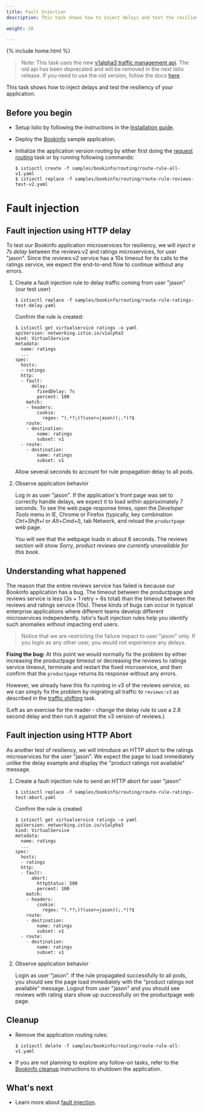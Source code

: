 ```yaml
---
title: Fault Injection
description: This task shows how to inject delays and test the resiliency of your application.

weight: 20

---
```

{% include home.html %}

> Note: This task uses the new [v1alpha3 traffic management api]({{home}}/blog/2018/v1alpha3-routing.html). The old api has been deprecated and will be removed in the next Istio release. If you need to use the old version, follow the docs [here](https://archive.istio.io/v0.6/docs/tasks/).

This task shows how to inject delays and test the resiliency of your application.

## Before you begin

* Setup Istio by following the instructions in the
  [Installation guide]({{home}}/docs/setup/).

* Deploy the [Bookinfo]({{home}}/docs/guides/bookinfo.html) sample application.

*   Initialize the application version routing by either first doing the
    [request routing](./request-routing.html) task or by running following
    commands:

    ```command
    $ istioctl create -f samples/bookinfo/routing/route-rule-all-v1.yaml
    $ istioctl replace -f samples/bookinfo/routing/route-rule-reviews-test-v2.yaml
    ```

# Fault injection

## Fault injection using HTTP delay

To test our Bookinfo application microservices for resiliency, we will _inject a 7s delay_
between the reviews:v2 and ratings microservices, for user "jason". Since the _reviews:v2_ service has a
10s timeout for its calls to the ratings service, we expect the end-to-end flow to
continue without any errors.

1.  Create a fault injection rule to delay traffic coming from user "jason" (our test user)

    ```command
    $ istioctl replace -f samples/bookinfo/routing/route-rule-ratings-test-delay.yaml
    ```

    Confirm the rule is created:

    ```command-output-as-yaml
    $ istioctl get virtualservice ratings -o yaml
    apiVersion: networking.istio.io/v1alpha3
    kind: VirtualService
    metadata:
      name: ratings
      ...
    spec:
      hosts:
      - ratings
      http:
      - fault:
          delay:
            fixedDelay: 7s
            percent: 100
        match:
        - headers:
            cookie:
              regex: ^(.*?;)?(user=jason)(;.*)?$
        route:
        - destination:
            name: ratings
            subset: v1
      - route:
        - destination:
            name: ratings
            subset: v1
    ```

    Allow several seconds to account for rule propagation delay to all pods.

1.  Observe application behavior

    Log in as user "jason". If the application's front page was set to correctly handle delays, we expect it
    to load within approximately 7 seconds. To see the web page response times, open the
    *Developer Tools* menu in IE, Chrome or Firefox (typically, key combination _Ctrl+Shift+I_
    or _Alt+Cmd+I_), tab Network, and reload the `productpage` web page.

    You will see that the webpage loads in about 6 seconds. The reviews section will show
    *Sorry, product reviews are currently unavailable for this book*.

## Understanding what happened

The reason that the entire reviews service has failed is because our Bookinfo application
has a bug. The timeout between the productpage and reviews service is less (3s + 1 retry = 6s total)
than the timeout between the reviews and ratings service (10s). These kinds of bugs can occur in
typical enterprise applications where different teams develop different microservices
independently. Istio's fault injection rules help you identify such anomalies without
impacting end users.

> Notice that we are restricting the failure impact to user "jason" only. If you login
> as any other user, you would not experience any delays.

**Fixing the bug:** At this point we would normally fix the problem by either increasing the
productpage timeout or decreasing the reviews to ratings service timeout,
terminate and restart the fixed microservice, and then confirm that the `productpage`
returns its response without any errors.

However, we already have this fix running in v3 of the reviews service, so we can simply
fix the problem by migrating all
traffic to `reviews:v3` as described in the
[traffic shifting]({{home}}/docs/tasks/traffic-management/traffic-shifting.html) task.

(Left as an exercise for the reader - change the delay rule to
use a 2.8 second delay and then run it against the v3 version of reviews.)

## Fault injection using HTTP Abort

As another test of resiliency, we will introduce an HTTP abort to the ratings microservices for the user "jason".
We expect the page to load immediately unlike the delay example and display the "product ratings not available"
message.

1.  Create a fault injection rule to send an HTTP abort for user "jason"

    ```command
    $ istioctl replace -f samples/bookinfo/routing/route-rule-ratings-test-abort.yaml
    ```

    Confirm the rule is created

    ```command-output-as-yaml
    $ istioctl get virtualservice ratings -o yaml
    apiVersion: networking.istio.io/v1alpha3
    kind: VirtualService
    metadata:
      name: ratings
      ...
    spec:
      hosts:
      - ratings
      http:
      - fault:
          abort:
            httpStatus: 500
            percent: 100
        match:
        - headers:
            cookie:
              regex: ^(.*?;)?(user=jason)(;.*)?$
        route:
        - destination:
            name: ratings
            subset: v1
      - route:
        - destination:
            name: ratings
            subset: v1
    ```

1.  Observe application behavior

    Login as user "jason". If the rule propagated successfully to all pods, you should see the page load
    immediately with the "product ratings not available" message. Logout from user "jason" and you should
    see reviews with rating stars show up successfully on the productpage web page.

## Cleanup

*   Remove the application routing rules:

    ```command
    $ istioctl delete -f samples/bookinfo/routing/route-rule-all-v1.yaml
    ```

* If you are not planning to explore any follow-on tasks, refer to the
  [Bookinfo cleanup]({{home}}/docs/guides/bookinfo.html#cleanup) instructions
  to shutdown the application.

## What's next

* Learn more about [fault injection]({{home}}/docs/concepts/traffic-management/fault-injection.html).
